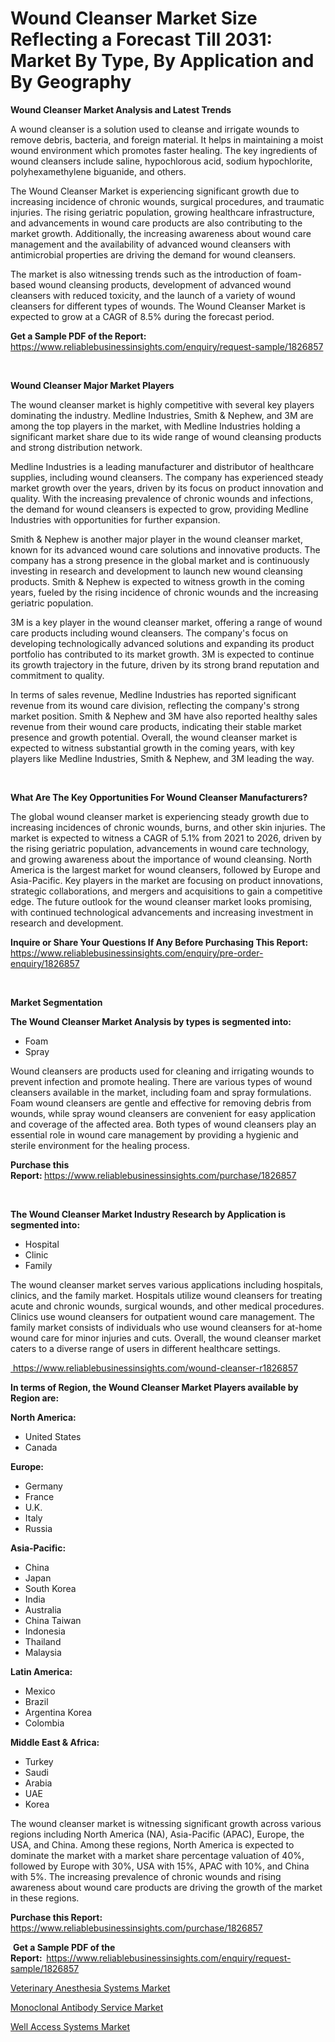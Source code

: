 <p><h1>Wound Cleanser Market Size Reflecting a Forecast Till 2031: Market By Type, By Application and By Geography</h1></p><p><strong>Wound Cleanser Market Analysis and Latest Trends</strong></p>
<p><p>A wound cleanser is a solution used to cleanse and irrigate wounds to remove debris, bacteria, and foreign material. It helps in maintaining a moist wound environment which promotes faster healing. The key ingredients of wound cleansers include saline, hypochlorous acid, sodium hypochlorite, polyhexamethylene biguanide, and others.</p><p>The Wound Cleanser Market is experiencing significant growth due to increasing incidence of chronic wounds, surgical procedures, and traumatic injuries. The rising geriatric population, growing healthcare infrastructure, and advancements in wound care products are also contributing to the market growth. Additionally, the increasing awareness about wound care management and the availability of advanced wound cleansers with antimicrobial properties are driving the demand for wound cleansers.</p><p>The market is also witnessing trends such as the introduction of foam-based wound cleansing products, development of advanced wound cleansers with reduced toxicity, and the launch of a variety of wound cleansers for different types of wounds. The Wound Cleanser Market is expected to grow at a CAGR of 8.5% during the forecast period.</p></p>
<p><strong>Get a Sample PDF of the Report:&nbsp;</strong> <a href="https://www.reliablebusinessinsights.com/enquiry/request-sample/1826857">https://www.reliablebusinessinsights.com/enquiry/request-sample/1826857</a></p>
<p>&nbsp;</p>
<p><strong>Wound Cleanser Major Market Players</strong></p>
<p><p>The wound cleanser market is highly competitive with several key players dominating the industry. Medline Industries, Smith & Nephew, and 3M are among the top players in the market, with Medline Industries holding a significant market share due to its wide range of wound cleansing products and strong distribution network.</p><p>Medline Industries is a leading manufacturer and distributor of healthcare supplies, including wound cleansers. The company has experienced steady market growth over the years, driven by its focus on product innovation and quality. With the increasing prevalence of chronic wounds and infections, the demand for wound cleansers is expected to grow, providing Medline Industries with opportunities for further expansion.</p><p>Smith & Nephew is another major player in the wound cleanser market, known for its advanced wound care solutions and innovative products. The company has a strong presence in the global market and is continuously investing in research and development to launch new wound cleansing products. Smith & Nephew is expected to witness growth in the coming years, fueled by the rising incidence of chronic wounds and the increasing geriatric population.</p><p>3M is a key player in the wound cleanser market, offering a range of wound care products including wound cleansers. The company's focus on developing technologically advanced solutions and expanding its product portfolio has contributed to its market growth. 3M is expected to continue its growth trajectory in the future, driven by its strong brand reputation and commitment to quality.</p><p>In terms of sales revenue, Medline Industries has reported significant revenue from its wound care division, reflecting the company's strong market position. Smith & Nephew and 3M have also reported healthy sales revenue from their wound care products, indicating their stable market presence and growth potential. Overall, the wound cleanser market is expected to witness substantial growth in the coming years, with key players like Medline Industries, Smith & Nephew, and 3M leading the way.</p></p>
<p>&nbsp;</p>
<p><strong>What Are The Key Opportunities For Wound Cleanser Manufacturers?</strong></p>
<p><p>The global wound cleanser market is experiencing steady growth due to increasing incidences of chronic wounds, burns, and other skin injuries. The market is expected to witness a CAGR of 5.1% from 2021 to 2026, driven by the rising geriatric population, advancements in wound care technology, and growing awareness about the importance of wound cleansing. North America is the largest market for wound cleansers, followed by Europe and Asia-Pacific. Key players in the market are focusing on product innovations, strategic collaborations, and mergers and acquisitions to gain a competitive edge. The future outlook for the wound cleanser market looks promising, with continued technological advancements and increasing investment in research and development.</p></p>
<p><strong>Inquire or Share Your Questions If Any Before Purchasing This Report:</strong> <a href="https://www.reliablebusinessinsights.com/enquiry/pre-order-enquiry/1826857">https://www.reliablebusinessinsights.com/enquiry/pre-order-enquiry/1826857</a></p>
<p>&nbsp;</p>
<p><strong>Market Segmentation</strong></p>
<p><strong>The Wound Cleanser Market Analysis by types is segmented into:</strong></p>
<p><ul><li>Foam</li><li>Spray</li></ul></p>
<p><p>Wound cleansers are products used for cleaning and irrigating wounds to prevent infection and promote healing. There are various types of wound cleansers available in the market, including foam and spray formulations. Foam wound cleansers are gentle and effective for removing debris from wounds, while spray wound cleansers are convenient for easy application and coverage of the affected area. Both types of wound cleansers play an essential role in wound care management by providing a hygienic and sterile environment for the healing process.</p></p>
<p><strong>Purchase this Report:&nbsp;</strong><a href="https://www.reliablebusinessinsights.com/purchase/1826857">https://www.reliablebusinessinsights.com/purchase/1826857</a></p>
<p>&nbsp;</p>
<p><strong>The Wound Cleanser Market Industry Research by Application is segmented into:</strong></p>
<p><ul><li>Hospital</li><li>Clinic</li><li>Family</li></ul></p>
<p><p>The wound cleanser market serves various applications including hospitals, clinics, and the family market. Hospitals utilize wound cleansers for treating acute and chronic wounds, surgical wounds, and other medical procedures. Clinics use wound cleansers for outpatient wound care management. The family market consists of individuals who use wound cleansers for at-home wound care for minor injuries and cuts. Overall, the wound cleanser market caters to a diverse range of users in different healthcare settings.</p></p>
<p><a href="https://www.reliablebusinessinsights.com/wound-cleanser-r1826857">&nbsp;https://www.reliablebusinessinsights.com/wound-cleanser-r1826857</a></p>
<p><strong>In terms of Region, the Wound Cleanser Market Players available by Region are:</strong></p>
<p>
    <p> <strong> North America: </strong>
        <ul>
            <li>United States</li>
            <li>Canada</li>
        </ul>
        </p> 
    <p> <strong> Europe: </strong>
        <ul>
            <li>Germany</li>
            <li>France</li>
            <li>U.K.</li>
            <li>Italy</li>
            <li>Russia</li>
        </ul>
        </p> 
    <p> <strong> Asia-Pacific: </strong>
        <ul>
            <li>China</li>
            <li>Japan</li>
            <li>South Korea</li>
            <li>India</li>
            <li>Australia</li>
            <li>China Taiwan</li>
            <li>Indonesia</li>
            <li>Thailand</li>
            <li>Malaysia</li>
        </ul>
        </p> 
    <p> <strong> Latin America: </strong>
        <ul>
            <li>Mexico</li>
            <li>Brazil</li>
            <li>Argentina Korea</li>
            <li>Colombia</li>
        </ul>
        </p> 
    <p> <strong> Middle East & Africa: </strong>
        <ul>
            <li>Turkey</li>
            <li>Saudi</li>
            <li>Arabia</li>
            <li>UAE</li>
            <li>Korea</li>
        </ul>
    </p>
    </p>
<p><p>The wound cleanser market is witnessing significant growth across various regions including North America (NA), Asia-Pacific (APAC), Europe, the USA, and China. Among these regions, North America is expected to dominate the market with a market share percentage valuation of 40%, followed by Europe with 30%, USA with 15%, APAC with 10%, and China with 5%. The increasing prevalence of chronic wounds and rising awareness about wound care products are driving the growth of the market in these regions.</p></p>
<p><strong>Purchase this Report: </strong><a href="https://www.reliablebusinessinsights.com/purchase/1826857">https://www.reliablebusinessinsights.com/purchase/1826857</a></p>
<p>&nbsp;<strong>Get a Sample PDF of the Report:&nbsp;&nbsp;</strong><a href="https://www.reliablebusinessinsights.com/enquiry/request-sample/1826857">https://www.reliablebusinessinsights.com/enquiry/request-sample/1826857</a></p>
<p><strong></strong></p>
<p><p><a href="https://github.com/EbonyHane1955/Market-Research-Report-List-2/blob/main/veterinary-anesthesia-systems-market.md">Veterinary Anesthesia Systems Market</a></p><p><a href="https://github.com/wusalecollins540tpqoz/Market-Research-Report-List-3/blob/main/monoclonal-antibody-service-market.md">Monoclonal Antibody Service Market</a></p><p><a href="https://github.com/kathiaseamanalvaradovlprc2h/Market-Research-Report-List-3/blob/main/well-access-systems-market.md">Well Access Systems Market</a></p></p>